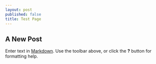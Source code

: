 ```yaml
---
layout: post
published: false
title: Test Page
---
```


## A New Post

Enter text in [Markdown](http://daringfireball.net/projects/markdown/). Use the toolbar above, or click the **?** button for formatting help.
